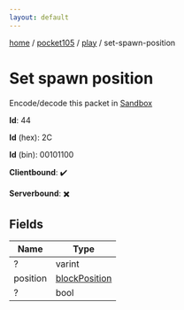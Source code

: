 ```yaml
---
layout: default
---
```


[home](/)  /  [pocket105](/protocol/pocket105)  /  [play](/protocol/pocket105/play)  /  set-spawn-position

# Set spawn position

Encode/decode this packet in [Sandbox](../../../sandbox/pocket105#play.set_spawn_position)

**Id**: 44

**Id** (hex): 2C

**Id** (bin): 00101100

**Clientbound**: ✔️

**Serverbound**: ✖️

## Fields

Name | Type
---|---
? | varint
position | [blockPosition](/protocol/pocket105/types/block-position)
? | bool
